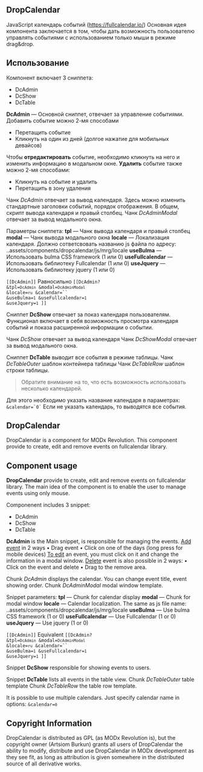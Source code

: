 ## DropCalendar
JavaScript календарь событий (https://fullcalendar.io/)
Основная идея компонента заключается в том, чтобы дать возможность пользователю управлять событиями с использованием только мыши в режиме drag&drop. 


## Использование
Компонент включает 3 сниппета:
<ul>
    <li>DcAdmin</li>
    <li>DcShow</li>
    <li>DcTable</li>
</ul>

<strong>DcAdmin</strong> — Основной сниппет, отвечает за управление событиями. 
Добавить событие можно 2-мя способами
<ul>
    <li>Перетащить событие</li>
    <li>Кликнуть на один из дней (долгое нажатие для мобильных девайсов)</li>
</ul>
Чтобы <strong>отредактировать</strong> событие, необходимо кликнуть на него и изменить информацию в модальном окне.
<strong>Удалить</strong> событие также можно 2-мя способами:
<ul>
    <li>Кликнуть на событие и удалить</li>
    <li>Перетащить в зону удаления</li>
</ul>
Чанк <em>DcAdmin</em> отвечает за вывод календаря. 
Здесь можно изменить стандартные заголовки событий, порядок отображения.
В общем, скрипт вывода календаря и правый столбец.  
Чанк <em>DcAdminModal</em> отвечает за вывод модального окна.

Параметры сниппета:
<strong>tpl</strong> — Чанк вывода календаря и правый столбец
<strong>modal</strong> — Чанк вывода модального окна
<strong>locale</strong> — Локализация календаря. Должно сответсвовать названию js файла по адресу:
..assets/components/dropcalendar/js/mrg/locale
<strong>useBulma</strong> — Использовать bulma CSS framework (1 или 0)
<strong>useFullcalendar</strong> — Использовать библиотеку Fullcalendar (1 или 0)
<strong>useJquery</strong> — Использовать библиотеку jquery (1 или 0)

<code>[[DcAdmin]]</code>
Равносильно
<code>[[DcAdmin?
    &tpl=`DcAdmin`
    &modal=`DcAdminModal`
    &locale=`ru`
    &calendar=``
    &useBulma=`1`
    &useFullcalendar=`1`
 	&useJquery=`1`
 ]]</code>
 
Сниппет <strong>DcShow</strong>  отвечает за показ календаря пользователям. 
Функционал включает в себя возможность просмотра календаря событий и показа расширенной информации о событии. 

Чанк <em>DcShow</em> отвечает за вывод календаря
Чанк <em>DcShowModal</em> отвечает за вывод модального окна.

Сниппет <strong>DcTable</strong>  выводит все события в режиме таблицы.
Чанк <em>DcTableOuter</em> шаблон контейнера таблицы
Чанк <em>DcTableRow</em> шаблон строки таблицы.

<blockquote>Обратите внимание на то, что есть возможность использовать несколько календарей.</blockquote>
Для этого необходимо указать название календаря в параметрах:
	<code>&calendar=`0`</code>
Если не указать календарь, то выводятся все события.




## DropCalendar 
DropCalendar is a component for MODx Revolution. 
This component provide to create, edit and remove events on fullcalendar library.


## Component usage
<strong>DropCalendar</strong> provide to create, edit and remove events on fullcalendar library. 
The main idea of the component is to enable the user to manage events using only mouse.

Componenent includes 3 snippet:
<ul>
    <li>DcAdmin</li>
    <li>DcShow</li>
    <li>DcTable</li>
</ul>

<strong>DcAdmin</strong> is the Main snippet, is responsible for managing the events.
<u>Add event</u> in 2 ways
• Drag event
• Click on one of the days (long press for mobile devices)
<u>To edit</u> an event, you must click on it and change the information in a modal window.
<u>Delete</u> event is also possible in 2 ways:
• Click on the event and delete
• Drag to the remove area.

Chunk <em>DcAdmin</em> displays the calendar.
You can change event title, event showing order.
Chunk <em>DcAdminModal</em> modal window template.

Snippet parameters:
<strong>tpl</strong> — Chunk for calendar display
<strong>modal</strong> — Chunk for modal window
<strong>locale</strong> — Calendar localization. The same as js file name:
..assets/components/dropcalendar/js/mrg/locale
<strong>useBulma</strong> — Use bulma CSS framework (1 or 0)
<strong>useFullcalendar</strong> — Use Fullcalendar (1 or 0)
<strong>useJquery</strong> — Use jquery (1 or 0) 

<code>[[DcAdmin]]</code>
Equivalent
<code>[[DcAdmin?
    &tpl=`DcAdmin`
    &modal=`DcAdminModal`
    &locale=`ru`
    &calendar=``
    &useBulma=`1`
    &useFullcalendar=`1`
 	&useJquery=`1`
 ]]</code>
 
 
Snippet <strong>DcShow</strong> responsible for showing events to users. 

Snippet <strong>DcTable</strong> lists all events in the table view.
Chunk <em>DcTableOuter</em> table template
Chunk <em>DcTableRow</em> the table row template.

It is possible to use multiple calendars.
Just specify calendar name in options:
<code>&calendar=`0`</code>

## Copyright Information

DropCalendar is distributed as GPL (as MODx Revolution is), but the copyright owner
(Artsiom Burkun) grants all users of DropCalendar the ability to modify, distribute
and use DropCalendar in MODx development as they see fit, as long as attribution
is given somewhere in the distributed source of all derivative works.
